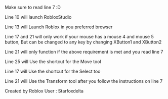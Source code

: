 Make sure to read line 7 :D

Line 10 will launch RobloxStudio

Line 13 will Launch Roblox in you preferred browser

Line 17 and 21 will only work if your mouse has a mouse 4 and mouse 5 button,
But can be changed to any key by changing XButton1 and XButton2

Line 21 will only function if the above requirement is met and you read line 7 

Line 25 will Use the shortcut for the Move tool

Line 17 will Use the shortcut for the Select too

Line 21 will Use the Transform tool after you follow the instructions on line 7


Created by Roblox User : Starfoxdelta
